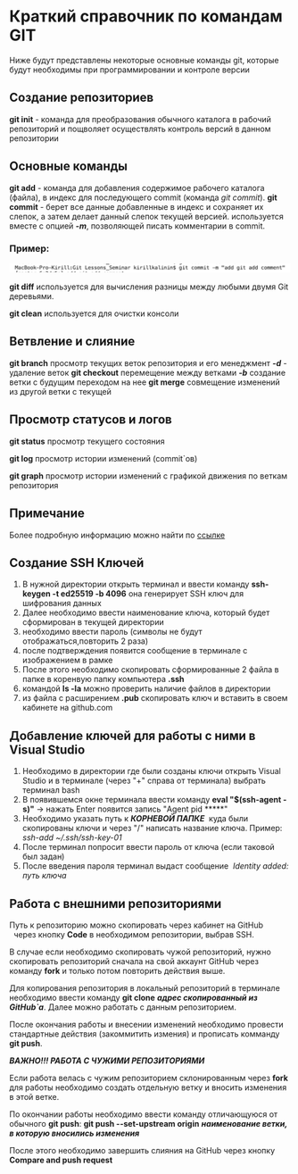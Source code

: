 # Краткий справочник по командам GIT
Ниже будут представлены некоторые основные команды git, которые будут необходимы при программировании и контроле версии
## Создание репозиториев
**git init** - команда для преобразования обычного каталога в рабочий репозиторий и пощволяет осуществлять контроль версий в данном репозитории
## Основные команды
**git add** - команда для добавления содержимое рабочего каталога (файла), в индекс для последующего commit (команда *git commit*).
**git commit** - берет все данные добавленные в индекс и сохраняет их слепок, а затем делает данный слепок текущей версией. используется вместе с опцией ***-m***, позволяющей писать комментарии в commit.
### Пример:
![Пример git commit](/Screenshot1.png)

**git diff** используется для вычисления разницы между любыми двумя Git деревьями.

**git clean** используется для очистки консоли

## Ветвление и слияние
**git branch** просмотр текущих веток репозитория и его менеджмент _**-d**_ - удаление веток
**git checkout** перемещение между ветками _**-b**_ создание ветки с будущим переходом на нее
**git merge** совмещение изменений из другой ветки с текущей

## Просмотр статусов и логов
**git status** просмотр текущего состояния

**git log** просмотр истории изменений (commit`ов) 

**git graph** просмотр истории изменений с графикой движения по веткам репозитория

## Примечание
Более подробную информацию можно найти по [ссылке](https://gist.github.com/Jekins/2bf2d0638163f1294637#Images)

## Создание SSH Ключей
1. В нужной директории открыть терминал и ввести команду **ssh-keygen -t ed25519 -b 4096** она генерирует SSH ключ для шифрования данных
2. Далее необходимо ввести наименование ключа, который будет сформирован в текущей директории
3. необходимо ввести пароль (символы не будут отображаться,повторить 2 раза)
4. после подтверждения появится сообщение в терминале с изображением в рамке
5. После этого необходимо скопировать сформированные 2 файла в папке в коренвую папку компьютера **.ssh**
6. командой **ls -la** можно проверить наличие файлов в директории
7. из файла с расширением **.pub** скопировать ключ и вставить в своем кабинете на github.com 
## Добавление ключей для работы с ними в Visual Studio
1. Необходимо в директории где были созданы ключи открыть Visual Studio и в терминале (через "+" справа от терминала) выбрать терминал bash
2. В появившемся окне терминала ввести команду **eval "$(ssh-agent -s)"** -> нажать Enter появится запись "Agent pid *****"
3. Необходимо указать путь к ***КОРНЕВОЙ ПАПКЕ***  куда были скопированы ключи и через "/" написать название ключа. Пример: *ssh-add ~/.ssh/ssh-key-01*
4. После терминал попросит ввести пароль от ключа (если таковой был задан)
5. После введения пароля терминал выдаст сообщение  *Identity added: путь ключа*
## Работа с внешними репозиториями
Путь к репозиторию можно скопировать через кабинет на GitHub   через кнопку **Code** в необходимом репозитории, выбрав SSH.

В случае если необходимо скопировать чужой репозиторий, нужно скопировать репозиторий сначала на свой аккаунт GitHub через команду **fork** и только потом повторить действия выше.

Для копирования репозитория в локальный репозиторий в терминале необходимо ввести команду **git clone** ***адрес скопированный из GitHub`a***. Далее можно работать с данным репозиторием.

После окончания работы и внесении изменений необходимо провести стандартные действия (закоммитить измения) и прописать комманду **git push**. 

***ВАЖНО!!! РАБОТА С ЧУЖИМИ РЕПОЗИТОРИЯМИ***

Если работа велась с чужим репозиторием склонированным через **fork** для работы необходимо создать отдельную ветку и вносить изменения в этой ветке. 

По окончании работы необходимо ввести команду отличающуюся от обычного **git push**: **git push --set-upstream origin** ***наименование ветки, в которую вносились изменения*** 

После этого необходимо завершить слияния на GitHub через кнопку **Compare and push request**